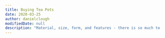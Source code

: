 ```yaml
---
title: Buying Tea Pots
date: 2020-03-25
author: danielclough
modifiedDate: null
description: "Material, size, form, and features - there is so much to know."
---
```

